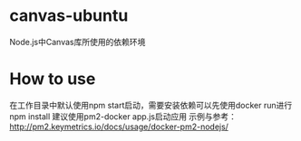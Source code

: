 # canvas-ubuntu
Node.js中Canvas库所使用的依赖环境

# How to use
在工作目录中默认使用npm start启动，需要安装依赖可以先使用docker run进行npm install
建议使用pm2-docker app.js启动应用
示例与参考：http://pm2.keymetrics.io/docs/usage/docker-pm2-nodejs/

